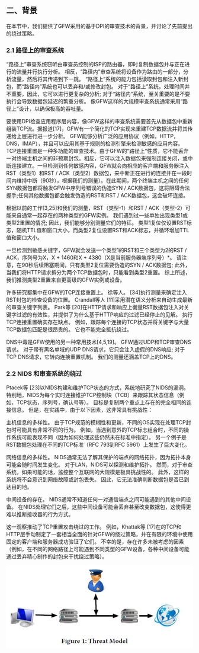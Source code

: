 ## 二、背景

在本节中，我们提供了GFW采用的基于DPI的审查技术的背景，并讨论了先前提出的绕过策略。

### 2.1 路径上的审查系统

“路径上”审查系统窃听由审查员控制的ISP的路由器，即时复制数据包并与正在进行的流量并行执行分析。 相反，“路径内”审查系统将设备作为路由的一部分，分析流量，然后将其传递到下一跳。 “路径上”系统的能力包括读取封包和注入新封包，而“路径内”系统也可以丢弃和/或修改封包。 对于“路径上”系统，处理时间并不重要，因此，它可以进行更复杂的分析; 对于“路径内”系统，至关重要的是不要执行会导致数据包延迟的繁重分析。 像GFW这样的大规模审查系统通常采用“路径上”设计，以确保极高的吞吐量。

要使用DPI检查应用程序层内容，像GFW这样的审查系统需要首先从数据包中重新组装TCP流。据报道[17]，GFW有一个简化的TCP实现来重建TCP数据流并将其传递给上层进行进一步分析。 GFW能够分析广泛的应用协议（例如，HTTP，DNS，IMAP），并且可以应用其基于规则的检测引擎来检测敏感的应用内容。 TCP连接重置是一种多功能的审查技术。由于GFW的“路径上”性质，它不能丢弃一对终端主机之间的非预期封包。相反，它可以注入数据包来强制连接关闭，或中断连接建立。一旦检测到任何敏感内容，GFW就会向相应的客户端和服务器注入RST（类型1）和RST / ACK（类型2）数据包，来中断正在进行的连接并在一段时间内维持中断（90秒），根据我们的测量）。在此期间，两个终端主机之间的任何SYN数据包都将触发GFW中序列号错误的伪造SYN / ACK数据包，这将阻碍合法握手;任何其他数据包都会触发伪造的RST和RST / ACK数据包，这会破坏连接。

根据以前的工作[3,25]和我们的测量，RST（类型-1）和RST / ACK（类型-2）可能来自通常一起存在的两种类型的GFW实例。 我们遇到过一些单独出现类型1或类型2重置的情况; 因此，我们能够分别测量它们的特征。 类型1复位仅设置RST标志，随机TTL值和窗口大小，而类型2复位设置RST和ACK标志，并循环增加TTL值和窗口大小。

一旦检测到敏感关键字，GFW就会发送一个类型1的RST和三个类型为2的RST / ACK，序列号为X，X + 1460和X + 4380（X是当前服务器端序列号）\*。 请注意，在90秒后续阻塞期间，只有类型2复位需要伪造的SYN / ACK数据包; 此外，当我们将HTTP请求拆分为两个TCP数据包时，只能看到类型2重置。 综上所述，我们推测类型2重置来自更高级的GFW实例或设备。

许多研究都集中在GFW的TCP连接重置上。 徐等人。 [34]执行测量来确定注入RST封包的检查设备的位置。 Crandall等人 [11]采用潜在语义分析来自动生成最新的审查关键字列表。 Park等 [20]在HTTP请求和响应上衡量RST数据包注入对关键字过滤的有效性，并提供了为什么基于HTTP响应的过滤已经停止的见解。 执行TCP连接重置确实存在缺点。 例如，跟踪每个连接的TCP状态并将关键字与大量TCP数据包匹配是很昂贵的。 它也不能完全抵抗绕过。

DNS中毒是GFW使用的另一种常用技术[4,5,19]。 GFW通过UDP和TCP审查DNS请求。 对于带有黑名单域的UDP DNS请求，它只会注入虚假的DNS响应; 对于TCP DNS请求，它转向连接重置机制。 我们的测量还涵盖TCP上的DNS。

### 2.2 NIDS 和审查系统的绕过

Ptacek等 [23]以NIDS构建和维护TCP状态的方式，系统地研究了NIDS的漏洞。 特别地，NIDS为每个实时连接维护TCP控制块（TCB）来跟踪其状态信息（例如，TCP状态，序列号，确认号等）。 目标是复制两个重点上存在的完全相同的连接信息。 但是，在实践中，由于以下因素，这非常具有挑战性：

主机信息的多样性。 由于TCP规范的模糊性和更新，不同的OS实现在处理TCP封包时可能具有非常不同的行为。 例如，当遇到意外的TCP标志组合时，不同的操作系统可能表现不同（因为如何处理这些仍然未在标准中指定）。 另一个例子是RST数据包处理在不同的TCP标准（RFC 793到RFC 5961）上发生了巨大变化。

网络信息的多样性。 NIDS通常无法了解其保护的端点的网络拓扑，因为拓扑本身可能会随时间发生变化。 对于LAN，NIDS可以探测和维护拓扑。 然而，对于审查系统，如果可能的话，监控整个互联网的大规模是极具挑战性的。 此外，这样的系统将不会意识到网络故障或封包丢失。 因此，它无法准确判断数据包是否已到达目的地。

中间设备的存在。 NIDS通常不知道任何一对通信端点之间可能遇到的其他中间设备。 在NIDS处理它们之后，这些中间设备可能会丢弃甚至改变数据包，这使得更难以推断接收器的行为方式。

这一观察推动了TCP重置攻击绕过的工作。 例如，Khattak等 [17]在的TCP和HTTP层手动制定了一套相当全面的针对GFW的绕过策略，并在有限的环境中使用固定的客户端和服务器成功验证了它们。 不幸的是，存在许多未被考虑的因素（例如，在不同的网络路径上可能遇到不同类型的GFW设备，各种中间设备可能通过丢弃精心制作的封包来干扰绕过策略）。

![](img/fig1.jpg)
